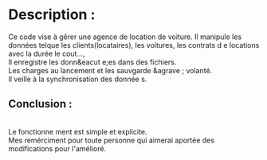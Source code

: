 
Description :
=============

Ce code vise &agrave; g&ecirc;rer une agence de location de voiture. Il manipule
 les donn&eacute;es telque les clients(locataires), les voitures, les contrats d
e locations avec la dur&eacute;e le cout...,
<br />Il enregistre les donn&eacut
e;es dans des fichiers.
<br />Les charges au lancement et les sauvgarde &agrave
; volant&eacute;.
<br />Il veille &agrave; la synchronisation des donn&eacute;e
s.
<br /><a name='conclusion'></a><h2> Conclusion : </h2>

<br />Le fonctionne
ment est simple et explicite.
<br />Mes rem&eacute;rciment pour toute personne 
qui aimerai aport&eacute;e des modifications pour l'am&eacute;lior&eacute;.
